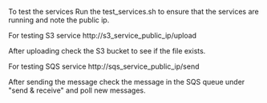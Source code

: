 To test the services
Run the test_services.sh to ensure that the services are running and note the public ip.

For testing S3 service
http://s3_service_public_ip/upload

After uploading check the S3 bucket to see if the file exists.

For testing SQS service
http://sqs_service_public_ip/send

After sending the message check the message in the SQS queue under "send & receive" and poll new messages.

